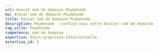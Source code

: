```yaml
---
url: Avocat nom de domaine Peymenade
kw: Avocat nom de domaine Peymenade
title: Avocat nom de domaine Peymenade
description: Peymenade - confiez-nous votre dossier nom de domaine
tag_ville: Peymenade
competence: nom de domaine
expertise: droit-propriete-intellectuelle
extertise_id: 2
---
```

